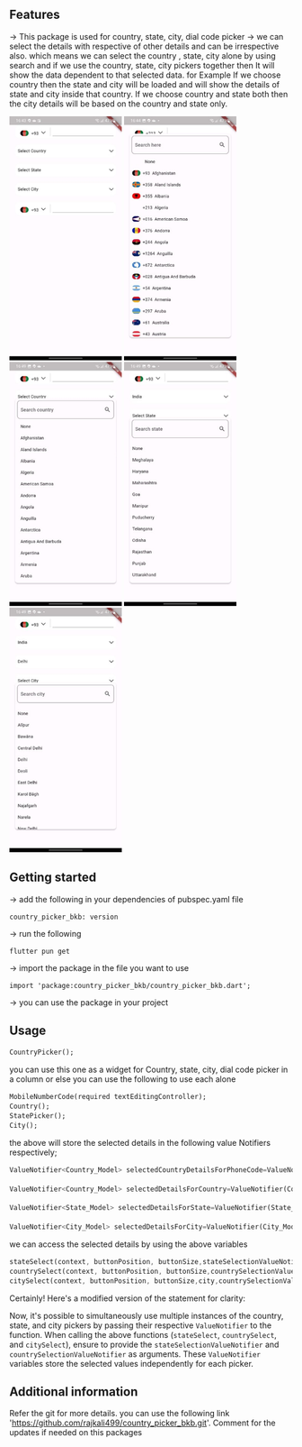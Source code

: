 <!--
This README describes the package. If you publish this package to pub.dev,
this README's contents appear on the landing page for your package.

For information about how to write a good package README, see the guide for
[writing package pages](https://dart.dev/guides/libraries/writing-package-pages).

For general information about developing packages, see the Dart guide for
[creating packages](https://dart.dev/guides/libraries/create-library-packages)
and the Flutter guide for
[developing packages and plugins](https://flutter.dev/developing-packages).
-->
## Features

-> This package is used for country, state, city, dial code picker
-> we can select the details with respective of other details and can be irrespective also. which means we can select the 
country , state, city alone by using search and if we use the country, state, city pickers together then It will show the data
dependent to that selected data. for Example If we choose country then the state and city will be loaded and will show the 
details of state and city inside that country. If we choose country and state both then the city details will be based on the 
country and state only.

<img alt="Country Picker BKB" src="https://raw.githubusercontent.com/rajkali499/country_picker_bkb/main/1702984848114.jpeg" width="200"/>
<img alt="Select CountryCode Dialog" src="https://raw.githubusercontent.com/rajkali499/country_picker_bkb/main/1702984849131.jpeg" width="200"/>
<img alt="Select Country Dialog" src="https://raw.githubusercontent.com/rajkali499/country_picker_bkb/main/1702984848469.jpeg" width="200"/>
<img alt="Select State Dialog" src="https://raw.githubusercontent.com/rajkali499/country_picker_bkb/main/1702984849674.jpeg" width="200"/>
<img alt="Select City Dialog" src="https://raw.githubusercontent.com/rajkali499/country_picker_bkb/main/1702984847859.jpeg" width="200"/>


## Getting started

-> add the following in your dependencies of pubspec.yaml file

    country_picker_bkb: version

-> run the following

    flutter pun get

-> import the package in the file you want to use

    import 'package:country_picker_bkb/country_picker_bkb.dart';

-> you can use the package in your project

## Usage

```dart
CountryPicker();
```

you can use this one as a widget for Country, state, city, dial code picker in a column or else you can use the following 
to use each alone

```dart
MobileNumberCode(required textEditingController);
Country();
StatePicker();
City();
```
the above will store the selected details in the following value Notifiers respectively;

```dart
ValueNotifier<Country_Model> selectedCountryDetailsForPhoneCode=ValueNotifier(Country_Model());

ValueNotifier<Country_Model> selectedDetailsForCountry=ValueNotifier(Country_Model());

ValueNotifier<State_Model> selectedDetailsForState=ValueNotifier(State_Model());

ValueNotifier<City_Model> selectedDetailsForCity=ValueNotifier(City_Model());
```

we can access the selected details by using the above variables
```dart
stateSelect(context, buttonPosition, buttonSize,stateSelectionValueNotifier,countrySelectionValueNotifier);
countrySelect(context, buttonPosition, buttonSize,countrySelectionValueNotifier);
citySelect(context, buttonPosition, buttonSize,city,countrySelectionValueNotifier,stateSelectionValueNotifier,);

```

Certainly! Here's a modified version of the statement for clarity:

Now, it's possible to simultaneously use multiple instances of the country, state, and city pickers by passing their respective `ValueNotifier` to the function. When calling the above functions (`stateSelect`, `countrySelect`, and `citySelect`), ensure to provide the `stateSelectionValueNotifier` and `countrySelectionValueNotifier` as arguments. These `ValueNotifier` variables store the selected values independently for each picker.
## Additional information

Refer the git for more details. you can use the following link 'https://github.com/rajkali499/country_picker_bkb.git'. Comment 
for the updates if needed on this packages
